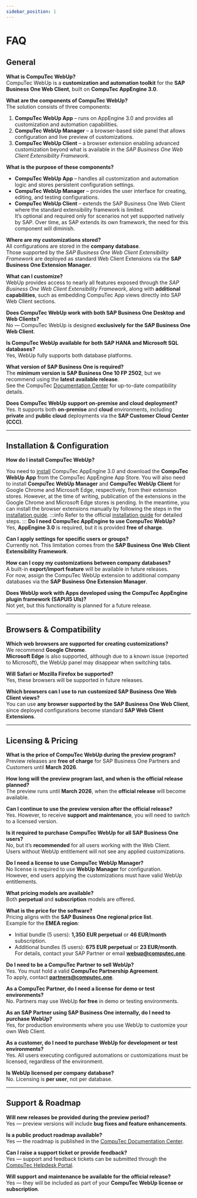 ```yaml
---
sidebar_position: 1
---
```


# FAQ

## General

**What is CompuTec WebUp?**  
CompuTec WebUp is a **customization and automation toolkit** for the **SAP Business One Web Client**, built on **CompuTec AppEngine 3.0**.

**What are the components of CompuTec WebUp?**  
The solution consists of three components:

1. **CompuTec WebUp App** – runs on AppEngine 3.0 and provides all customization and automation capabilities.  
2. **CompuTec WebUp Manager** – a browser-based side panel that allows configuration and live preview of customizations.  
3. **CompuTec WebUp Client** – a browser extension enabling advanced customization beyond what is available in the *SAP Business One Web Client Extensibility Framework*.

**What is the purpose of these components?**  

- **CompuTec WebUp App** – handles all customization and automation logic and stores persistent configuration settings.  
- **CompuTec WebUp Manager** – provides the user interface for creating, editing, and testing configurations.  
- **CompuTec WebUp Client** – extends the SAP Business One Web Client where the standard extensibility framework is limited.  
  It’s optional and required only for scenarios not yet supported natively by SAP. Over time, as SAP extends its own framework, the need for this component will diminish.

**Where are my customizations stored?**  
All configurations are stored in the **company database**.  
Those supported by the *SAP Business One Web Client Extensibility Framework* are deployed as standard Web Client Extensions via the **SAP Business One Extension Manager**.

**What can I customize?**  
WebUp provides access to nearly all features exposed through the *SAP Business One Web Client Extensibility Framework*, along with **additional capabilities**, such as embedding CompuTec App views directly into SAP Web Client sections.

**Does CompuTec WebUp work with both SAP Business One Desktop and Web Clients?**  
No — CompuTec WebUp is designed **exclusively for the SAP Business One Web Client**.

**Is CompuTec WebUp available for both SAP HANA and Microsoft SQL databases?**  
Yes, WebUp fully supports both database platforms.

**What version of SAP Business One is required?**  
The **minimum version is SAP Business One 10 FP 2502**, but we recommend using the **latest available release**.  
See the CompuTec [Documentation Center](../system-requirements.md) for up-to-date compatibility details.

**Does CompuTec WebUp support on-premise and cloud deployment?**  
Yes. It supports both **on-premise** and **cloud** environments, including **private** and **public cloud** deployments via the **SAP Customer Cloud Center (CCC)**.

---

## Installation & Configuration

**How do I install CompuTec WebUp?**  

You need to [install](/docs/appengine/administrators-guide/configuration-and-administration/installation) CompuTec AppEngine 3.0 and download the **CompuTec WebUp App** from the CompuTec AppEngine App Store. You will also need to install **CompuTec WebUp Manager** and **CompuTec WebUp Client** for Google Chrome and Microsoft Edge, respectively, from their extension stores. However, at the time of writing, publication of the extensions in the Google Chrome and Microsoft Edge stores is pending. In the meantime, you can install the browser extensions manually by following the steps in the [installation guide](./extension-manual-installation.md).
:::info
Refer to the official [installation guide](../installation-and-activation.md) for detailed steps.
:::
**Do I need CompuTec AppEngine to use CompuTec WebUp?**  
Yes, **AppEngine 3.0** is required, but it is provided **free of charge**.

**Can I apply settings for specific users or groups?**  
Currently not. This limitation comes from the **SAP Business One Web Client Extensibility Framework**.

**How can I copy my customizations between company databases?**  
A built-in **export/import feature** will be available in future releases.  
For now, assign the CompuTec WebUp extension to additional company databases via the **SAP Business One Extension Manager**.

**Does WebUp work with Apps developed using the CompuTec AppEngine plugin framework (SAPUI5 UIs)?**  
Not yet, but this functionality is planned for a future release.

---

## Browsers & Compatibility

**Which web browsers are supported for creating customizations?**  
We recommend **Google Chrome**.  
**Microsoft Edge** is also supported, although due to a known issue (reported to Microsoft), the WebUp panel may disappear when switching tabs.

**Will Safari or Mozilla Firefox be supported?**  
Yes, these browsers will be supported in future releases.

**Which browsers can I use to run customized SAP Business One Web Client views?**  
You can use **any browser supported by the SAP Business One Web Client**, since deployed configurations become standard **SAP Web Client Extensions**.

---

## Licensing & Pricing

**What is the price of CompuTec WebUp during the preview program?**  
Preview releases are **free of charge** for SAP Business One Partners and Customers until **March 2026**.

**How long will the preview program last, and when is the official release planned?**  
The preview runs until **March 2026**, when the **official release** will become available.

**Can I continue to use the preview version after the official release?**  
Yes. However, to receive **support and maintenance**, you will need to switch to a licensed version.

**Is it required to purchase CompuTec WebUp for all SAP Business One users?**  
No, but it’s **recommended** for all users working with the Web Client.  
Users without WebUp entitlement will not see any applied customizations.

**Do I need a license to use CompuTec WebUp Manager?**  
No license is required to use **WebUp Manager** for configuration.  
However, end users applying the customizations must have valid WebUp entitlements.

**What pricing models are available?**  
Both **perpetual** and **subscription** models are offered.

**What is the price for the software?**  
Pricing aligns with the **SAP Business One regional price list**.  
Example for the **EMEA region**:

- Initial bundle (5 users): **1,350 EUR perpetual** or **46 EUR/month** subscription.  
- Additional bundles (5 users): **675 EUR perpetual** or **23 EUR/month**.  
For details, contact your SAP Partner or email **webup@computec.one**.

**Do I need to be a CompuTec Partner to sell WebUp?**  
Yes. You must hold a valid **CompuTec Partnership Agreement**.  
To apply, contact **partners@computec.one**.

**As a CompuTec Partner, do I need a license for demo or test environments?**  
No. Partners may use WebUp **for free** in demo or testing environments.

**As an SAP Partner using SAP Business One internally, do I need to purchase WebUp?**  
Yes, for production environments where you use WebUp to customize your own Web Client.

**As a customer, do I need to purchase WebUp for development or test environments?**  
Yes. All users executing configured automations or customizations must be licensed, regardless of the environment.

**Is WebUp licensed per company database?**  
No. Licensing is **per user**, not per database.

---

## Support & Roadmap

**Will new releases be provided during the preview period?**  
Yes — preview versions will include **bug fixes and feature enhancements**.

**Is a public product roadmap available?**  
Yes — the roadmap is published in the [CompuTec Documentation Center](https://trello.com/b/ePvajGq6/computec-webup-roadmap).

**Can I raise a support ticket or provide feedback?**  
Yes — support and feedback tickets can be submitted through the [CompuTec Helpdesk Portal](https://support.computec.pl/servicedesk/customer/portals?q=webUp).

**Will support and maintenance be available for the official release?**  
Yes — they will be included as part of your **CompuTec WebUp license or subscription**.
